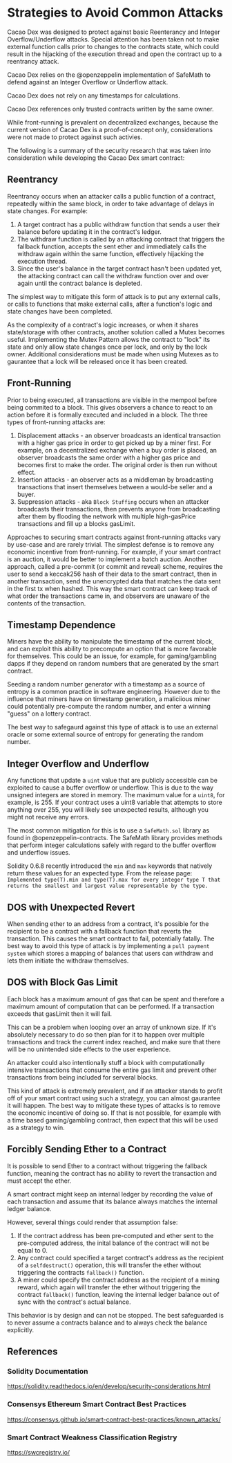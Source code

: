 # Strategies to Avoid Common Attacks

Cacao Dex was designed to protect against basic Reenterancy and Integer Overflow/Underflow attacks. Special attention has been taken not to make external function calls prior to changes to the contracts state, which could result in the hijacking of the execution thread and open the contract up to a reentrancy attack.

Cacao Dex relies on the @openzeppelin implementation of SafeMath to defend against an Integer Overflow or Underflow attack.

Cacao Dex does not rely on any timestamps for calculations.

Cacao Dex references only trusted contracts written by the same owner.

While front-running is prevalent on decentralized exchanges, because the current version of Cacao Dex is a proof-of-concept only, considerations were not made to protect against such activies.

The following is a summary of the security research that was taken into consideration while developing the Cacao Dex smart contract:

## Reentrancy

Reentrancy occurs when an attacker calls a public function of a contract, repeatedly within the same block, in order to take advantage of delays in state changes. For example:

1. A target contract has a public withdraw function that sends a user their balance before updating it in the contract's ledger.
2. The withdraw function is called by an attacking contract that triggers the fallback function, accepts the sent ether and immediately calls the withdraw again within the same function, effectively hijacking the execution thread.
3. Since the user's balance in the target contract hasn't been updated yet, the attacking contract can call the withdraw function over and over again until the contract balance is depleted.

The simplest way to mitigate this form of attack is to put any external calls, or calls to functions that make external calls, after a function's logic and state changes have been completed.

As the complexity of a contract's logic increases, or when it shares state/storage with other contracts, another solution called a Mutex becomes useful. Implementing the Mutex Pattern allows the contract to "lock" its state and only allow state changes once per lock, and only by the lock owner. Additional considerations must be made when using Mutexes as to gaurantee that a lock will be released once it has been created.

## Front-Running

Prior to being executed, all transactions are visible in the mempool before being commited to a block. This gives observers a chance to react to an action before it is formally executed and included in a block. The three types of front-running attacks are:

1. Displacement attacks - an observer broadcasts an identical transaction with a higher gas price in order to get picked up by a miner first. For example, on a decentralized exchange when a buy order is placed, an observer broadcasts the same order with a higher gas price and becomes first to make the order. The original order is then run without effect.
2. Insertion attacks - an observer acts as a middleman by broadcasting transactions that insert themselves between a would-be seller and a buyer.
3. Suppression attacks - aka `Block Stuffing` occurs when an attacker broadcasts their transactions, then prevents anyone from broadcasting after them by flooding the network with multiple high-gasPrice transactions and fill up a blocks gasLimit.

Approaches to securing smart contracts against front-running attacks vary by use-case and are rarely trivial. The simplest defense is to remove any economic incentive from front-running. For example, if your smart contract is an auction, it would be better to implement a batch auction. Another approach, called a pre-commit (or commit and reveal) scheme, requires the user to send a keccak256 hash of their data to the smart contract, then in another transaction, send the unencrypted data that matches the data sent in the first tx when hashed. This way the smart contract can keep track of what order the transactions came in, and observers are unaware of the contents of the transaction.

## Timestamp Dependence

Miners have the ability to manipulate the timestamp of the current block, and can exploit this ability to precompute an option that is more favorable for themselves. This could be an issue, for example, for gaming/gambling dapps if they depend on random numbers that are generated by the smart contract.

Seeding a random number generator with a timestamp as a source of entropy is a common practice in software engineering. However due to the influence that miners have on timestamp generation, a maliciious miner could potentially pre-compute the random number, and enter a winning "guess" on a lottery contract.

The best way to safegaurd against this type of attack is to use an external oracle or some external source of entropy for generating the random number.

## Integer Overflow and Underflow

Any functions that update a `uint` value that are publicly accessible can be exploited to cause a buffer overflow or underflow. This is due to the way unsigned integers are stored in memory. The maximum value for a `uint8`, for example, is 255. If your contract uses a uint8 variable that attempts to store anything over 255, you will likely see unexpected results, although you might not receive any errors.

The most common mitigation for this is to use a `SafeMath.sol` library as found in @openzeppelin-contracts. The SafeMath library provides methods that perform integer calculations safely with regard to the buffer overflow and underflow issues.

Solidity 0.6.8 recently introduced the `min` and `max` keywords that natively return these values for an expected type. From the release page:
`Implemented type(T).min and type(T).max for every integer type T that returns the smallest and largest value representable by the type.`

## DOS with Unexpected Revert

When sending ether to an address from a contract, it's possible for the recipient to be a contract with a fallback function that reverts the transaction. This causes the smart contract to fail, potentially fatally. The best way to avoid this type of attack is by implementing a `pull payment system` which stores a mapping of balances that users can withdraw and lets them initiate the withdraw themselves.

## DOS with Block Gas Limit

Each block has a maximum amount of gas that can be spent and therefore a maximum amount of computation that can be performed. If a transaction exceeds that gasLimit then it will fail.

This can be a problem when looping over an array of unknown size. If it's absolutely necessary to do so then plan for it to happen over multiple transactions and track the current index reached, and make sure that there will be no unintended side effects to the user experience.

An attacker could also intentionally stuff a block with computationally intensive transactions that consume the entire gas limit and prevent other transactions from being included for serveral blocks.

This kind of attack is extremely prevalent, and if an attacker stands to profit off of your smart contract using such a strategy, you can almost gaurantee it will happen. The best way to mitigate these types of attacks is to remove the economic incentive of doing so. If that is not possible, for example with a time based gaming/gambling contract, then expect that this will be used as a strategy to win.

## Forcibly Sending Ether to a Contract

It is possible to send Ether to a contract without triggering the fallback function, meaning the contract has no ability to revert the transaction and must accept the ether.

A smart contract might keep an internal ledger by recording the value of each transaction and assume that its balance always matches the internal ledger balance.

However, several things could render that assumption false:

1. If the contract address has been pre-computed and ether sent to the pre-computed address, the inital balance of the contract will not be equal to 0.
2. Any contract could specified a target contract's address as the recipient of a `selfdestruct()` operation, this will transfer the ether without triggering the contracts `fallback()` function.
3. A miner could specify the contract address as the recipient of a mining reward, which again will transfer the ether without triggering the contract `fallback()` function, leaving the internal ledger balance out of sync with the contract's actual balance.

This behavior is by design and can not be stopped. The best safeguarded is to never assume a contracts balance and to always check the balance explicitly.

## References

### Solidity Documentation

https://solidity.readthedocs.io/en/develop/security-considerations.html

### Consensys Ethereum Smart Contract Best Practices

https://consensys.github.io/smart-contract-best-practices/known_attacks/

### Smart Contract Weakness Classification Registry

https://swcregistry.io/
